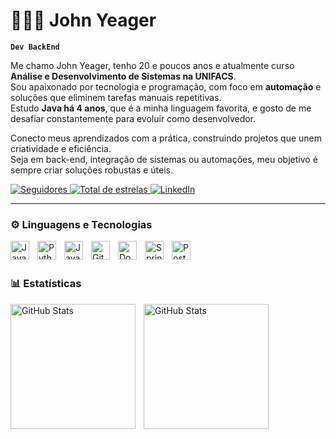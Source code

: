 # 👨🏻‍💻 John Yeager

**`Dev BackEnd`**

Me chamo John Yeager, tenho 20 e poucos anos e atualmente curso **Análise e Desenvolvimento de Sistemas na UNIFACS**.  
Sou apaixonado por tecnologia e programação, com foco em **automação** e soluções que eliminem tarefas manuais repetitivas.  
Estudo **Java há 4 anos**, que é a minha linguagem favorita, e gosto de me desafiar constantemente para evoluir como desenvolvedor.  

Conecto meus aprendizados com a prática, construindo projetos que unem criatividade e eficiência.  
Seja em back-end, integração de sistemas ou automações, meu objetivo é sempre criar soluções robustas e úteis.  

<p align="left">
    <a href="https://github.com/imJohnYeager?tab=followers">
        <img 
            alt="Seguidores" 
            title="Me siga no GitHub" 
            src="https://custom-icon-badges.demolab.com/github/followers/imJohnYeager?color=236ad3&labelColor=1155ba&style=for-the-badge&logo=github&label=Seguidores&logoColor=white"
        />
    </a>
    <a href="https://github.com/imJohnYeager?tab=repositories&sort=stargazers">
        <img 
            alt="Total de estrelas" 
            title="Total de estrelas GitHub" 
            src="https://custom-icon-badges.demolab.com/github/stars/imJohnYeager?color=55960c&style=for-the-badge&labelColor=488207&logo=star&label=estrelas"
        />
    </a>
    <a href="https://www.linkedin.com/in/eujohnyeager/">
        <img 
            alt="LinkedIn" 
            title="Conecte-se comigo no LinkedIn" 
            src="https://img.shields.io/badge/-LinkedIn-%230077B5?style=for-the-badge&logo=linkedin&logoColor=white"
        />
    </a>
</p>

---

### ⚙️ Linguagens e Tecnologias

<img 
    align="left" 
    alt="Java" 
    title="Java" 
    width="30px" 
    style="padding-right: 10px;" 
    src="https://cdn.jsdelivr.net/gh/devicons/devicon@latest/icons/java/java-original.svg"
/>
<img 
    align="left" 
    alt="Python" 
    title="Python"
    width="30px" 
    style="padding-right: 10px;" 
    src="https://cdn.jsdelivr.net/gh/devicons/devicon@latest/icons/python/python-original.svg" 
/>
<img 
    align="left" 
    alt="JavaScript" 
    title="JavaScript"
    width="30px" 
    style="padding-right: 10px;" 
    src="https://cdn.jsdelivr.net/gh/devicons/devicon@latest/icons/javascript/javascript-original.svg" 
/>
<img 
    align="left" 
    alt="Git" 
    title="Git"
    width="30px" 
    style="padding-right: 10px;" 
    src="https://cdn.jsdelivr.net/gh/devicons/devicon@latest/icons/git/git-original.svg" 
/>
<img 
    align="left" 
    alt="Docker" 
    title="Docker (em aprendizado)" 
    width="30px" 
    style="padding-right: 10px;" 
    src="https://cdn.jsdelivr.net/gh/devicons/devicon@latest/icons/docker/docker-original.svg" 
/>
<img 
    align="left" 
    alt="Spring" 
    title="Spring Framework (em aprendizado)" 
    width="30px" 
    style="padding-right: 10px;" 
    src="https://cdn.jsdelivr.net/gh/devicons/devicon@latest/icons/spring/spring-original.svg" 
/>
<img 
    align="left" 
    alt="PostgreSQL" 
    title="PostgreSQL (em aprendizado)" 
    width="30px" 
    style="padding-right: 10px;" 
    src="https://cdn.jsdelivr.net/gh/devicons/devicon@latest/icons/postgresql/postgresql-original.svg" 
/>

<br/>
<br/>

### 📊 Estatísticas

<p>
  <img 
    align="left" 
    alt="GitHub Stats" 
    height="200" 
    style="padding-right: 10px;" 
    src="https://github-readme-stats.vercel.app/api?username=imJohnYeager&show_icons=true&theme=tokyonight&include_all_commits=true&locale=pt-br" 
  />

<img 
      align="left" 
      alt="GitHub Stats" 
      height="200" 
      src="https://github-readme-stats.vercel.app/api/top-langs/?username=imJohnYeager&theme=tokyonight&layout=compact&custom_title=Tecnologias&langs_count=9" 
  />

</p>
